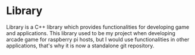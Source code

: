 Library
=======

Library is a C++ library which provides functionalities for developing game and applications.
This library used to be my project when developing arcade game for raspberry pi hosts, but I would use functionalities in other applications, that's why it is now a standalone git repository.


